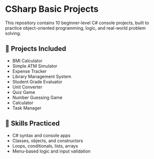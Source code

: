 # CSharp Basic Projects

This repository contains 10 beginner-level C# console projects, built to practice object-oriented programming, logic, and real-world problem solving.

## 📁 Projects Included

- BMI Calculator
- Simple ATM Simulator
- Expense Tracker
- Library Management System
- Student Grade Evaluator
- Unit Converter
- Quiz Game
- Number Guessing Game
- Calculator
- Task Manager

## 🧠 Skills Practiced

- C# syntax and console apps
- Classes, objects, and constructors
- Loops, conditionals, lists, arrays
- Menu-based logic and input validation


